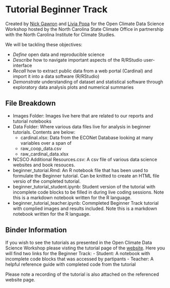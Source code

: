 # Tutorial Beginner Track

Created by  [Nick Gawron](https://www.linkedin.com/in/ngawrondata/) and [Livia Popa](https://www.linkedin.com/in/livia-popa-23a018183/) for the 
Open Climate Data Science Workshop hosted by the North Carolina State Climate Office in partnership with the North Carolina Institute for Climate Studies.

We will be tackling these objectives:

- *Define* open data and reproducible science
- *Describe* how to navigate important aspects of the R/RStudio user-interface
- *Recall* how to extract public data from a web portal (Cardinal) and import it into a  data software (R/RStudio)
- *Demonstrate* understanding of dataset and statistical software through exploratory data analysis plots and numerical summaries


## File Breakdown

- Images Folder: Images live here that are related to our reports and tutorial notebooks
- Data Folder: Where various data files live for analysis in beginner tutorials. Contents are below:
    - cardinal.xlsx: Data from the ECONet Database looking at many variables over a span of  
    - raw_coop_data.csv
    - raw_cardinal_data.xlsx
- NCSCO Additional Resources.csv: A csv file of various data science websites and book resouces. 
- beginner_tutorial.Rmd: An R notebook file that has been used to formulate the Beginner tutorial. Can be knitted to create an HTML file versio of the completed tutorial. 
- beginner_tutorial_student.ipynb: Student version of the tutorial with incomplete code blocks to be filled in during live coding sessions. Note this is a markdown notebook written for the R language.  
- beginner_tutorial_teacher.ipynb: Commpleted Beginner Track tutorial with complied images and results included. Note this is a markdown notebook written for the R language.  


## Binder Information 

If you wish to see the tutorials as presented in the Open Climate Data Science Workshop please visting the tutorial page of the [website](https://open-climate-data-science.github.io/tutorials/). Here you will find two links for the Beginner Track:
    -  Student: A notebook with incomplete code blocks that was accessed by partipants
    -  Teacher: A helpful reference guide with completed code from the tutorial
   
Please note a recording of the tutorial is also attached on the referenced website page. 
